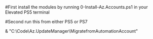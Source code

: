 #First install the modules by running 0-Install-Az.Accounts.ps1 in your Elevated PS5 terminal

#Second run this from either PS5 or PS7

& "C:\Code\Az.UpdateManager\MigratefromAutomationAccount" 
